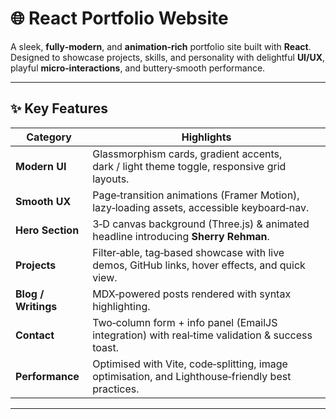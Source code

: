 # 🌐 React Portfolio Website

A sleek, **fully‑modern**, and **animation‑rich** portfolio site built with **React**.  
Designed to showcase projects, skills, and personality with delightful **UI/UX**, playful **micro‑interactions**, and buttery‑smooth performance.

---

## ✨ Key Features

| Category          | Highlights                                                                                     |
| ----------------- | ---------------------------------------------------------------------------------------------- |
| **Modern UI**     | Glassmorphism cards, gradient accents, dark / light theme toggle, responsive grid layouts.     |
| **Smooth UX**     | Page‑transition animations (Framer Motion), lazy‑loading assets, accessible keyboard‑nav.      |
| **Hero Section**  | 3‑D canvas background (Three.js) & animated headline introducing **Sherry Rehman**.            |
| **Projects**      | Filter‑able, tag‑based showcase with live demos, GitHub links, hover effects, and quick view.  |
| **Blog / Writings** | MDX‑powered posts rendered with syntax highlighting.                                           |
| **Contact**       | Two‑column form + info panel (EmailJS integration) with real‑time validation & success toast.  |
| **Performance**   | Optimised with Vite, code‑splitting, image optimisation, and Lighthouse‑friendly best practices.|

---
